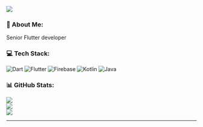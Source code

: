 [![](https://visitcount.itsvg.in/api?id=mobiledevrob&icon=0&color=0)](https://visitcount.itsvg.in)

### 💫 About Me:
Senior Flutter developer


### 💻 Tech Stack:
![Dart](https://img.shields.io/badge/dart-%230175C2.svg?style=flat&logo=dart&logoColor=white) ![Flutter](https://img.shields.io/badge/Flutter-%2302569B.svg?style=flat&logo=Flutter&logoColor=white) ![Firebase](https://img.shields.io/badge/firebase-%23039BE5.svg?style=flat&logo=firebase) ![Kotlin](https://img.shields.io/badge/kotlin-%230095D5.svg?style=flat&logo=kotlin&logoColor=white) ![Java](https://img.shields.io/badge/java-%23ED8B00.svg?style=flat&logo=java&logoColor=white)
### 📊 GitHub Stats:
![](https://github-readme-stats.vercel.app/api?username=mobiledevrob&theme=radical&hide_border=false&include_all_commits=true&count_private=true)<br/>
![](https://github-readme-streak-stats.herokuapp.com/?user=mobiledevrob&theme=radical&hide_border=false)<br/>
![](https://github-readme-stats.vercel.app/api/top-langs/?username=mobiledevrob&theme=radical&hide_border=false&include_all_commits=true&count_private=true&layout=compact)

---

